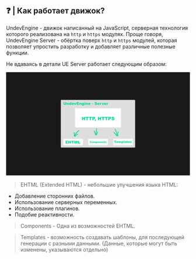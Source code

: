 ## ❓ | Как работает движок?

UndevEngine - движок написанный на JavaScript, серверная технология которого реализована на `http` и `https` модулях. Проще говоря, UndevEngine Server - обёртка поверх `http` и `https` модулей, которая позволяет упростить разработку и добавляет различные полезные функции.

Не вдаваясь в детали UE Server работает следующим образом:

<img src="https://github.com/UndevSoftware/UndevEngine/blob/main/IMAGES/UndevEngine%20-%20Server.png">

> EHTML (Extended HTML) - небольшие улучшения языка HTML:

- Добавление сторонних файлов.
- Использование серверных переменных.
- Использование плагинов.
- Подобие реактивности.

> Components - Одна из возможностей EHTML.

> Templates - возможность создавать шаблоны, для последующей генерации с разными данными. (Данные, которые могут быть изменены, указываются отдельно)
